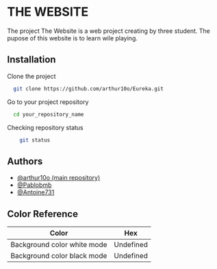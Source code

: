 
# THE WEBSITE

The project The Website is a web project creating by three student. The pupose of this website is to learn wile playing.

## Installation

Clone the project
```bash
  git clone https://github.com/arthur10o/Eureka.git
```

Go to your project repository

```bash
  cd your_repository_name
```

Checking repository status

```bash
    git status
```
## Authors

- [@arthur10o (main repository)](https://github.com/arthur10o)
- [@Pablobmb](https://github.com/Pablobmb)
- [@Antoine731](https://github.com/Antoine731)

## Color Reference

| Color             | Hex                                                                |
| ----------------- | ------------------------------------------------------------------ |
| Background color white mode | Undefined |
| Background color black mode | Undefined |

